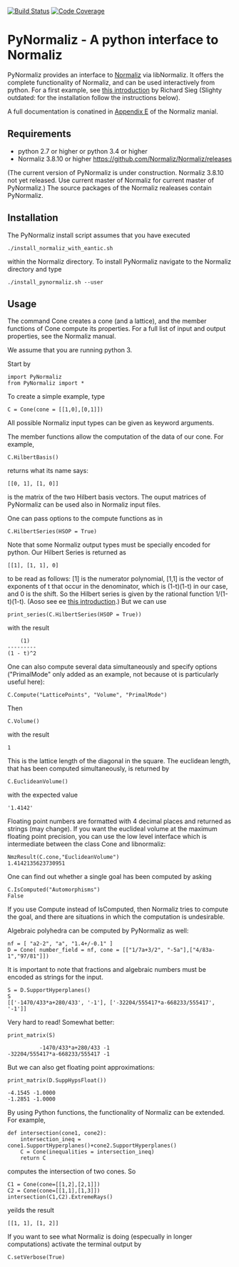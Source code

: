 [![Build Status](https://travis-ci.org/Normaliz/PyNormaliz.svg)](https://travis-ci.org/Normaliz/PyNormaliz)
[![Code Coverage](https://codecov.io/github/Normaliz/PyNormaliz/coverage.svg)](https://codecov.io/gh/Normaliz/PyNormaliz)

# PyNormaliz - A python interface to Normaliz


PyNormaliz provides an interface to [Normaliz](https://www.normaliz.uni-osnabrueck.de) via libNormaliz.
It offers the complete functionality of Normaliz, and can be used interactively from python.
For a first example, see [this introduction](doc/PyNormaliz_Tutorial.pdf) by Richard Sieg (Slighty outdated: for the installation follow the instructions below).

A full documentation is conatined in [Appendix E](doc/PyNormaliz.pdf) of the Normaliz manial.


## Requirements

* python 2.7 or higher or python 3.4 or higher
* Normaliz 3.8.10 or higher <https://github.com/Normaliz/Normaliz/releases>

(The current version of PyNormaliz is under construction. Normaliz 3.8.10 not yet released. Use current master of Normaliz for current master of PyNormaliz.) The source packages of the Normaliz realeases contain PyNormaliz.

## Installation

The PyNormaliz install script assumes that you have executed

    ./install_normaliz_with_eantic.sh

within the Normaliz directory. To install PyNormaliz navigate to the Normaliz directory and type

    ./install_pynormaliz.sh --user

## Usage

The command Cone creates a cone (and a lattice), and the member functions
of Cone compute its properties. For a full list of input and output
properties, see the Normaliz manual.

We assume that you are running python 3.

Start by

    import PyNormaliz
    from PyNormaliz import *

To create a simple example, type

    C = Cone(cone = [[1,0],[0,1]])


All possible Normaliz input types can be given as keyword arguments.

The member functions allow the computation of the data of our cone.  For example,

    C.HilbertBasis()

returns what its name says:

    [[0, 1], [1, 0]]

is the matrix of the two Hilbert basis vectors. The ouput matrices of PyNormaliz can be used also in Normaliz input files.

One can pass options to the compute functions as in

    C.HilbertSeries(HSOP = True)

Note that some Normaliz output types must be specially encoded for python. Our Hilbert Series is returned as

    [[1], [1, 1], 0]

to be read as follows: [1] is the numerator polynomial, [1,1] is the vector of exponents of t that occur in the denominator, which is (1-t)(1-t) in our case, and 0 is the shift.  So the Hilbert series is given by the rational function 1/(1-t)(1-t). (Aoso see ee [this introduction](doc/PyNormaliz_Tutorial.pdf).) But we can use

    print_series(C.HilbertSeries(HSOP = True))
    
with the result

        (1)
    ---------
    (1 - t)^2


One can also compute several data simultaneously and specify options ("PrimalMode" only added as an example, not because ot is particularly useful here):

    C.Compute("LatticePoints", "Volume", "PrimalMode")
    
Then

    C.Volume()
    
with the result

    1

This is the lattice length of the diagonal in the square. The euclidean length, that has been computed simultaneously, is returned by

    C.EuclideanVolume()
    
with the expected value

    '1.4142'
    
Floating point numbers are formatted with 4 decimal places and returned as strings (may change). If you want the euclideal volume at the maximum floating point precision, you can use the low level interface which is intermediate between the class Cone and libnormaliz:

    NmzResult(C.cone,"EuclideanVolume")
    1.4142135623730951
    
One can find out whether a single goal has been computed by asking

    C.IsComputed("Automorphisms")
    False
    
If you use Compute instead of IsComputed, then Normaliz tries to compute the goal, and there are situations in which the computation is undesirable.

Algebraic polyhedra can be computed by PyNormaliz as well:

    nf = [ "a2-2", "a", "1.4+/-0.1" ]
    D = Cone( number_field = nf, cone = [["1/7a+3/2", "-5a"],["4/83a-1","97/81"]])

It is important to note that fractions and algebraic numbers must be encoded as strings for the input.

    S = D.SupportHyperplanes()
    S
    [['-1470/433*a+280/433', '-1'], ['-32204/555417*a-668233/555417', '-1']]

Very hard to read! Somewhat better:

    print_matrix(S)
    
              -1470/433*a+280/433 -1
    -32204/555417*a-668233/555417 -1

But we can also get floating point approximations:

    print_matrix(D.SuppHypsFloat())

    -4.1545 -1.0000
    -1.2851 -1.0000

By using Python functions, the functionality of Normaliz can be extended. For example, 
    
    def intersection(cone1, cone2):
        intersection_ineq = cone1.SupportHyperplanes()+cone2.SupportHyperplanes()
        C = Cone(inequalities = intersection_ineq)
        return C
        
computes the intersection of two cones. So

    C1 = Cone(cone=[[1,2],[2,1]])
    C2 = Cone(cone=[[1,1],[1,3]])
    intersection(C1,C2).ExtremeRays()
    
yeilds the result

    [[1, 1], [1, 2]]
    
If you want to see what Normaliz is doing (especually in longer computations) activate the terminal output by

    C.setVerbose(True)
